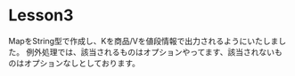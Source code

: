 # Lesson3
MapをString型で作成し、Kを商品/Vを値段情報で出力されるようにいたしました。 
例外処理では、該当されるものはオプションやってます、該当されないものはオプションなしとしております。
